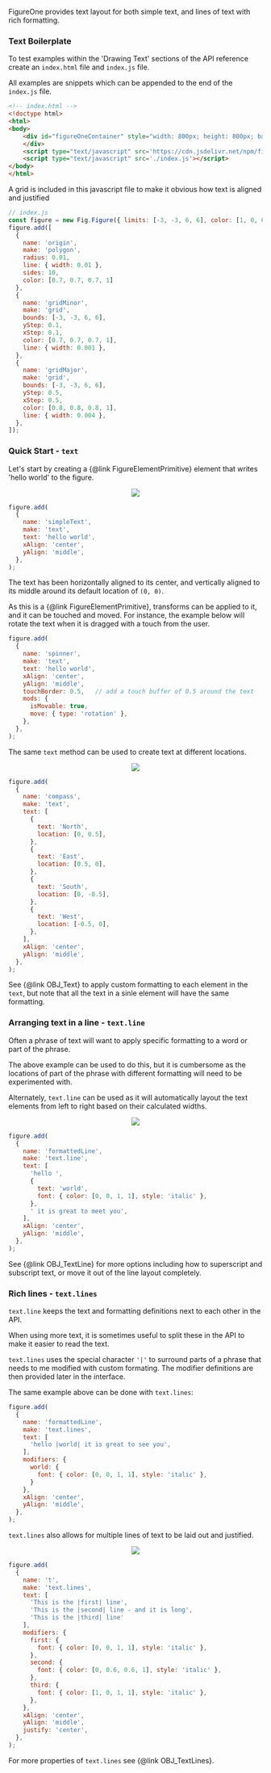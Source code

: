 FigureOne provides text layout for both simple text, and lines of text with rich formatting.


### <a id="text-boilerplate"></a> Text Boilerplate
To test examples within the 'Drawing Text' sections of the API reference create an `index.html` file and `index.js` file.

All examples are snippets which can be appended to the end of the `index.js` file.

```html
<!-- index.html -->
<!doctype html>
<html>
<body>
    <div id="figureOneContainer" style="width: 800px; height: 800px; background-color: white;">
    </div>
    <script type="text/javascript" src='https://cdn.jsdelivr.net/npm/figureone@0.10.14/figureone.min.js'></script>
    <script type="text/javascript" src='./index.js'></script>
</body>
</html>
```

A grid is included in this javascript file to make it obvious how text is aligned and justified
```javascript
// index.js
const figure = new Fig.Figure({ limits: [-3, -3, 6, 6], color: [1, 0, 0, 1], lineWidth: 0.01, font: { size: 0.1 } });
figure.add([
  {
    name: 'origin',
    make: 'polygon',
    radius: 0.01,
    line: { width: 0.01 },
    sides: 10,
    color: [0.7, 0.7, 0.7, 1]
  },
  {
    name: 'gridMinor',
    make: 'grid',
    bounds: [-3, -3, 6, 6],
    yStep: 0.1,
    xStep: 0.1,
    color: [0.7, 0.7, 0.7, 1],
    line: { width: 0.001 },
  },
  {
    name: 'gridMajor',
    make: 'grid',
    bounds: [-3, -3, 6, 6],
    yStep: 0.5,
    xStep: 0.5,
    color: [0.8, 0.8, 0.8, 1],
    line: { width: 0.004 },
  },
]);
```

### Quick Start - `text`

Let's start by creating a {@link FigureElementPrimitive} element that writes 'hello world' to the figure.

<p style="text-align: center"><img src="./tutorials/text/text.png"></p>

```javascript
figure.add(
  {
    name: 'simpleText',
    make: 'text',
    text: 'hello world',
    xAlign: 'center',
    yAlign: 'middle',
  },
);
```

The text has been horizontally aligned to its center, and vertically aligned to its middle around its default location of `(0, 0)`.

As this is a {@link FigureElementPrimitive}, transforms can be applied to it, and it can be touched and moved. For instance, the example below will rotate the text when it is dragged with a touch from the user.

```javascript
figure.add(
  {
    name: 'spinner',
    make: 'text',
    text: 'hello world',
    xAlign: 'center',
    yAlign: 'middle',
    touchBorder: 0.5,   // add a touch buffer of 0.5 around the text
    mods: {
      isMovable: true,
      move: { type: 'rotation' },
    },
  },
);
```

The same `text` method can be used to create text at different locations.

<p style="text-align: center"><img src="./tutorials/text/compass.png"></p>

```javascript
figure.add(
  {
    name: 'compass',
    make: 'text',
    text: [
      {
        text: 'North',
        location: [0, 0.5],
      },
      {
        text: 'East',
        location: [0.5, 0],
      },
      {
        text: 'South',
        location: [0, -0.5],
      },
      {
        text: 'West',
        location: [-0.5, 0],
      },
    ],
    xAlign: 'center',
    yAlign: 'middle',
  },
);
```

See {@link OBJ_Text} to apply custom formatting to each element in the `text`, but note that all the text in a sinle element will have the same formatting.

### Arranging text in a line - `text.line`

Often a phrase of text will want to apply specific formatting to a word or part of the phrase.

The above example can be used to do this, but it is cumbersome as the locations of part of the phrase with different formatting will need to be experimented with.

Alternately, `text.line` can be used as it will automatically layout the text elements from left to right based on their calculated widths.

<p style="text-align: center"><img src="./tutorials/text/text-line.png"></p>

```javascript
figure.add(
  {
    name: 'formattedLine',
    make: 'text.line',
    text: [
      'hello ',
      {
        text: 'world',
        font: { color: [0, 0, 1, 1], style: 'italic' },
      },
      ' it is great to meet you',
    ],
    xAlign: 'center',
    yAlign: 'middle',
  },
);
```

See {@link OBJ_TextLine} for more options including how to superscript and subscript text, or move it out of the line layout completely.


### Rich lines - `text.lines`

`text.line` keeps the text and formatting definitions next to each other in the API.

When using more text, it is sometimes useful to split these in the API to make it easier to read the text.

`text.lines` uses the special character `'|'` to surround parts of a phrase that needs to me modified with custom formating. The modifier definitions are then provided later in the interface.

The same example above can be done with `text.lines`:

```javascript
figure.add(
  {
    name: 'formattedLine',
    make: 'text.lines',
    text: [
      'hello |world| it is great to see you',
    ],
    modifiers: {
      world: {
        font: { color: [0, 0, 1, 1], style: 'italic' },
      }
    },
    xAlign: 'center',
    yAlign: 'middle',
  },
);
```

`text.lines` also allows for multiple lines of text to be laid out and justified.

<p style="text-align: center"><img src="./tutorials/text/text-lines.png"></p>

```javascript
figure.add(
  {
    name: 't',
    make: 'text.lines',
    text: [
      'This is the |first| line',
      'This is the |second| line - and it is long',
      'This is the |third| line'
    ],
    modifiers: {
      first: {
        font: { color: [0, 0, 1, 1], style: 'italic' },
      },
      second: {
        font: { color: [0, 0.6, 0.6, 1], style: 'italic' },
      },
      third: {
        font: { color: [1, 0, 1, 1], style: 'italic' },
      },
    },
    xAlign: 'center',
    yAlign: 'middle',
    justify: 'center',
  },
);
```

For more properties of `text.lines` see {@link OBJ_TextLines}.

